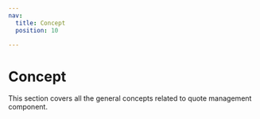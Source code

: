 ```yaml
---
nav:
  title: Concept
  position: 10

---
```


# Concept

This section covers all the general concepts related to quote management component.
